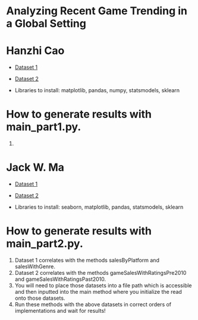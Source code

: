 # Analyzing Recent Game Trending in a Global Setting

# Hanzhi Cao

* [Dataset 1](https://www.kaggle.com/sidtwr/videogames-sales-dataset?select=Video_Games_Sales_as_at_22_Dec_2016.csv)

* [Dataset 2](https://www.kaggle.com/kendallgillies/video-game-sales-and-ratings)

* Libraries to install: matplotlib, pandas, numpy, statsmodels, sklearn

# How to generate results with main_part1.py.
1. 

# Jack W. Ma

* [Dataset 1](https://www.kaggle.com/gregorut/videogamesales/data)

* [Dataset 2](https://www.kaggle.com/rush4ratio/video-game-sales-with-ratings)

* Libraries to install: seaborn, matplotlib, pandas, statsmodels, sklearn

# How to generate results with main_part2.py.
1. Dataset 1 correlates with the methods salesByPlatform and salesWithGenre. 
2. Dataset 2 correlates with the methods gameSalesWithRatingsPre2010 and gameSalesWithRatingsPast2010.
3. You will need to place those datasets into a file path which is accessible and then inputted into the
main method where you initialize the read onto those datasets.
4. Run these methods with the above datasets in correct orders of implementations and wait for results! 
